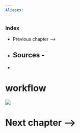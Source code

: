 ```yaml
---
Aliases: 
---
```

### Index
- Previous chapter -->
- Sources -
	- 
- 
# workflow

[![](https://mermaid.ink/img/pako:eNptVcFu4zgM_RXCh64DNBPstZ0pkG2yaYFFaqQzGCzqHhSLdoTakkHJaY2m_z6UZLfu7hyCyBbJRz7y0a9JYSQmF0lFoj3kepnusEB1RAsCCmFxBvMv8ys43aN2sO-hMHWNouoQSjIN3GWrBZt1onb9CbLXbPPvn_B1T1fw_YDwwyK9XeY617bbBwTYoVWSY-U6yzVqObm6Rzoi5Xr334u_Ce0hZMNecAbbDL59u4LdQ7oxjEOmqw7gGE8KJyL6siYUsgdxFKoW-xpB6WBie-uwiUbXRjulfSmqrpWuon_ZERvS7PFyksIKGxNO_XyFjmPaXEtFWDhlNOz-ybUWDS5EhQuLLwsOhJyokml6ly1us4inJOiu2XPsGV9K-fKw-GnoySOvlKi0scouHuHrfK50UXcS58z8Nrsc-MjAP5_W2iHZE188bPEZWuGU742MaT1-pvtGWWeonyb7_a9cM4OhrdfX6fVBYcltbdpaKO3sLKDc3GW36eAMpoSWW4CerQqYK43Wzsa0vGmMtpkytn4RjdLCQ-Z6k25QI4kaskNvVcGHyX2EvE9jb1Tx6W6EifWzne4ozTou2DzryOu2I-szMySZGe8xmDZGpxYdiFrQ0HNn4j9fKS4ODopnh5R9CvM1dW4ZhpgRPya-digNNcGgpZAwvgTK0nX8D-NVGGY60HwGjkfQNd4zIJrWv7eTkeRcvE-4zYY2noFwjgseChkwAp5V1Wcwn7blwT6a-ogSnpWLMtijdYviYDjrATVibPCjGB-MfVjR3mNAt4tNJ0gqMaV9KkQWv3mGrh3EuAs6jGokdKTwiLxA4mGcyLgobBB3zONsaAWJ4omDBbEEI6nKEsmnp3TbucDAGDdQYNqyTdELAFZjdG4ib6F3HfjnQcJ8HvM9KqtiPB9iiNWSYeVjupRyAj0GGm7B9e24BZdbrxfkrJecAw8oz3GIHLlvUPJoB76H2iPgGCnEqHqdbnqNvEhN1b-jeUI5Ci_c_7tYnnj-VUE3YUwjHneeO62qd6F84oqZirn6Bn90bn30jY589-yOJEX_hwUn7NP5sDyZD82rJejJxx0YU3xIb_U8e6d6DPobGcZ3t9MUwcYJ32FriHOg-KmR0RQ8khqxpLLLdNk50_B0SKjC-uA54V20UrY4CKp4mXdNI6j3jt5-dFynaxZhqHv0kxOvgkfc64yr_KjgY3f4AMNHzxNxw1Nxgl3UQ3KeNEiNUJI_ma-5BsgThmkwTy74KLEUXe3yJNdvbBpH2-diKLkoRW3xPBFc032vi-TCUYejkd__JJrB6u0XZ8qnPA)](https://mermaid.live/edit#pako:eNptVcFu4zgM_RXCh64DNBPstZ0pkG2yaYFFaqQzGCzqHhSLdoTakkHJaY2m_z6UZLfu7hyCyBbJRz7y0a9JYSQmF0lFoj3kepnusEB1RAsCCmFxBvMv8ys43aN2sO-hMHWNouoQSjIN3GWrBZt1onb9CbLXbPPvn_B1T1fw_YDwwyK9XeY617bbBwTYoVWSY-U6yzVqObm6Rzoi5Xr334u_Ce0hZMNecAbbDL59u4LdQ7oxjEOmqw7gGE8KJyL6siYUsgdxFKoW-xpB6WBie-uwiUbXRjulfSmqrpWuon_ZERvS7PFyksIKGxNO_XyFjmPaXEtFWDhlNOz-ybUWDS5EhQuLLwsOhJyokml6ly1us4inJOiu2XPsGV9K-fKw-GnoySOvlKi0scouHuHrfK50UXcS58z8Nrsc-MjAP5_W2iHZE188bPEZWuGU742MaT1-pvtGWWeonyb7_a9cM4OhrdfX6fVBYcltbdpaKO3sLKDc3GW36eAMpoSWW4CerQqYK43Wzsa0vGmMtpkytn4RjdLCQ-Z6k25QI4kaskNvVcGHyX2EvE9jb1Tx6W6EifWzne4ozTou2DzryOu2I-szMySZGe8xmDZGpxYdiFrQ0HNn4j9fKS4ODopnh5R9CvM1dW4ZhpgRPya-digNNcGgpZAwvgTK0nX8D-NVGGY60HwGjkfQNd4zIJrWv7eTkeRcvE-4zYY2noFwjgseChkwAp5V1Wcwn7blwT6a-ogSnpWLMtijdYviYDjrATVibPCjGB-MfVjR3mNAt4tNJ0gqMaV9KkQWv3mGrh3EuAs6jGokdKTwiLxA4mGcyLgobBB3zONsaAWJ4omDBbEEI6nKEsmnp3TbucDAGDdQYNqyTdELAFZjdG4ib6F3HfjnQcJ8HvM9KqtiPB9iiNWSYeVjupRyAj0GGm7B9e24BZdbrxfkrJecAw8oz3GIHLlvUPJoB76H2iPgGCnEqHqdbnqNvEhN1b-jeUI5Ci_c_7tYnnj-VUE3YUwjHneeO62qd6F84oqZirn6Bn90bn30jY589-yOJEX_hwUn7NP5sDyZD82rJejJxx0YU3xIb_U8e6d6DPobGcZ3t9MUwcYJ32FriHOg-KmR0RQ8khqxpLLLdNk50_B0SKjC-uA54V20UrY4CKp4mXdNI6j3jt5-dFynaxZhqHv0kxOvgkfc64yr_KjgY3f4AMNHzxNxw1Nxgl3UQ3KeNEiNUJI_ma-5BsgThmkwTy74KLEUXe3yJNdvbBpH2-diKLkoRW3xPBFc032vi-TCUYejkd__JJrB6u0XZ8qnPA)


# Next chapter --> 